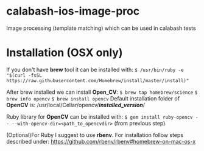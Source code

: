 # calabash-ios-image-proc

Image processing (template matching) which can be used in calabash tests 

# Installation (OSX only)

If you don't have **brew** tool it can be installed with: 
`$ /usr/bin/ruby -e "$(curl -fsSL https://raw.githubusercontent.com/Homebrew/install/master/install)"`

After brew installed we can install **Open_CV**:
`$ brew tap homebrew/science`
`$ brew info opencv`
`$ brew install opencv`
Default  installation  folder of **OpenCV** is: /usr/local/Cellar/opencv/**_installed_version_**/

Ruby library for **OpenCV** can be installed with:
`$ gem install ruby-opencv -- --with-opencv-dir=<path_to_opencvdir>` (from previous step)
 
(Optional)For Ruby I suggest to use **rbenv**. For installation follow steps described under:
https://github.com/rbenv/rbenv#homebrew-on-mac-os-x